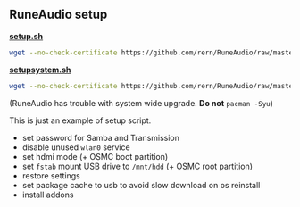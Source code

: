 RuneAudio setup
---

[**setup.sh**](https://github.com/rern/RuneAudio/blob/master/_settings/setup.sh)  
```sh
wget --no-check-certificate https://github.com/rern/RuneAudio/raw/master/_settings/setup.sh; chmod +x setup.sh; ./setup.sh
```
[**setupsystem.sh**](https://github.com/rern/RuneAudio/blob/master/_settings/setupsystem.sh)  
```sh
wget --no-check-certificate https://github.com/rern/RuneAudio/raw/master/_settings/setupsystem.sh; chmod +x setupsystem.sh; ./setupsystem.sh
```
(RuneAudio has trouble with system wide upgrade. **Do not** `pacman -Syu`)  

This is just an example of setup script.  
- set password for Samba and Transmission
- disable unused `wlan0` service
- set hdmi mode (+ OSMC boot partition)
- set `fstab` mount USB drive to `/mnt/hdd` (+ OSMC root partition)
- restore settings
- set package cache to usb to avoid slow download on os reinstall
- install addons 
